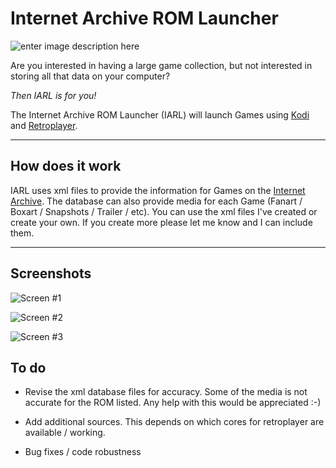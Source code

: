 Internet Archive ROM Launcher
==========================
![enter image description here](https://github.com/zach-morris/plugin.program.iarl/blob/master/fanart.jpg)

Are you interested in having a large game collection, but not interested in storing all that data on your computer?

_Then IARL is for you!_

The Internet Archive ROM Launcher (IARL) will launch Games using [Kodi](http://kodi.tv) and [Retroplayer](https://github.com/garbear/xbmc).

----------

How does it work
-------------

IARL uses xml files to provide the information for Games on the [Internet Archive](https://archive.org).  The database can also provide media for each Game (Fanart / Boxart / Snapshots / Trailer / etc).   You can use the xml files I've created or create your own.  If you create more please let me know and I can include them.

----------

Screenshots
-------------------
![Screen #1](https://raw.githubusercontent.com/zach-morris/plugin.program.iarl/master/support/media/screen1.jpg)

![Screen #2](https://raw.githubusercontent.com/zach-morris/plugin.program.iarl/master/support/media/screen2.jpg)

![Screen #3](https://raw.githubusercontent.com/zach-morris/plugin.program.iarl/master/support/media/screen3.jpg)

To do
-------------------

 - Revise the xml database files for accuracy.  Some of the media is not accurate for the ROM listed.  Any help with this would be appreciated :-)
   
 - Add additional sources.  This depends on which cores for retroplayer are available / working.
   
 - Bug fixes / code robustness
